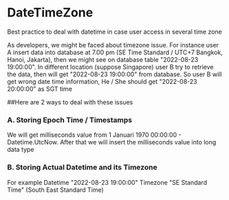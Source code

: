 # DateTimeZone
Best practice to deal with datetime in case user access in several time zone

As developers, we might be faced about timezone issue. For instance user A insert data into database at 7.00 pm (SE Time Standard / UTC+7 Bangkok, Hanoi, Jakarta), then we might see on database table "2022-08-23 19:00:00". In different location  (suppose Singapore) user B try to retrieve the data, then will get "2022-08-23 19:00:00" from database.
So user B will get wrong date time information, He / She should get "2022-08-23 20:00:00" as SGT time

##Here are 2 ways to deal with these issues
### A. Storing Epoch Time / Timestamps
We will get milliseconds value from 1 Januari 1970 00:00:00 - Datetime.UtcNow. After that we will insert the milliseconds value into long data type

### B. Storing Actual Datetime and its Timezone
For example Datetime "2022-08-23 19:00:00" Timezone "SE Standard Time" (South East Standard Time)
